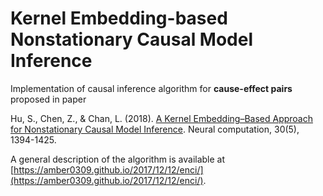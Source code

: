 # Kernel Embedding-based Nonstationary Causal Model Inference

Implementation of causal inference algorithm for **cause-effect pairs** proposed in paper 

Hu, S., Chen, Z., & Chan, L. (2018). [A Kernel Embedding–Based Approach for Nonstationary Causal Model Inference](https://www.mitpressjournals.org/doi/abs/10.1162/neco_a_01064). Neural computation, 30(5), 1394-1425.

A general description of the algorithm is available at [https://amber0309.github.io/2017/12/12/enci/](https://amber0309.github.io/2017/12/12/enci/).
